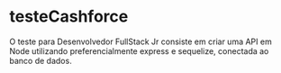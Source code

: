 # testeCashforce
O teste para Desenvolvedor FullStack Jr consiste em criar uma API em Node utilizando preferencialmente express e sequelize, conectada ao banco de dados.
